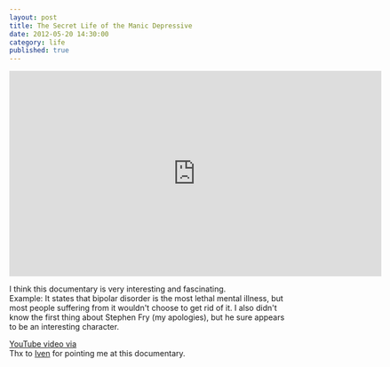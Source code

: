```yaml
---
layout: post
title: The Secret Life of the Manic Depressive
date: 2012-05-20 14:30:00
category: life
published: true
---
```


<iframe width="670" height="370" src="https://www.youtube-nocookie.com/embed/videoseries?list=PLA803FA2DE69235E4&amp;hl=de_DE" frameborder="0" allowfullscreen></iframe>

I think this documentary is very interesting and fascinating.  
Example: It states that bipolar disorder is the most lethal mental illness, but most people suffering from it wouldn't choose to get rid of it. I also didn't know the first thing about Stephen Fry (my apologies), but he sure appears to be an interesting character.

[YouTube video via](http://topdocumentaryfilms.com/stephen-fry-the-secret-life-of-the-manic-depressive/)  
Thx to [Iven](https://twitter.com/#!/ivenw) for pointing me at this documentary.
